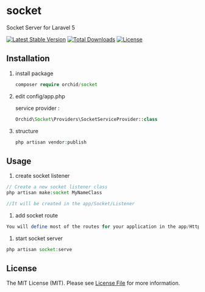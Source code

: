 # socket
Socket Server for Laravel 5 


[![Latest Stable Version](https://poser.pugx.org/orchid/socket/v/stable)](https://packagist.org/packages/orchid/socket)
[![Total Downloads](https://poser.pugx.org/orchid/socket/downloads)](https://packagist.org/packages/orchid/socket)
[![License](https://poser.pugx.org/orchid/socket/license)](https://packagist.org/packages/orchid/socket)




## Installation

1. install package

	```php
    composer require orchid/socket
	```

1. edit config/app.php

	service provider :

	```php
	Orchid\Socket\Providers\SocketServiceProvider::class
	```

1. structure

	```php
	php artisan vendor:publish
	```


## Usage

1. create socket listener

```php
// Create a new socket listener class
php artisan make:socket MyNameClass

//It will be created in the app/Socket/Listener
```

1. add socket route

```php
You will define most of the routes for your application in the app/Http/Socket/routes.php file
```

1. start socket server

```php
php artisan socket:serve
```



## License

The MIT License (MIT). Please see [License File](LICENSE) for more information.

